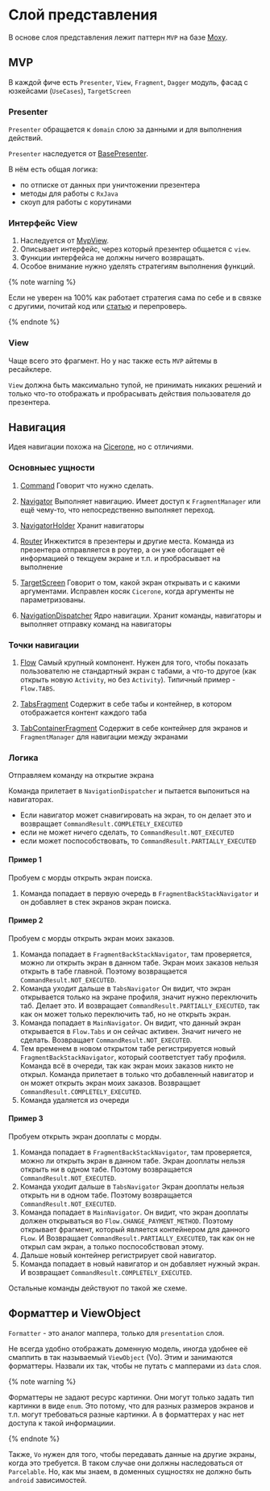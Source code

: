 # Слой представления

В основе слоя представления лежит паттерн `MVP` на базе [Moxy](https://github.com/Arello-Mobile/Moxy).

## MVP

В каждой фиче есть `Presenter`, `View`, `Fragment`, `Dagger` модуль, фасад с юзкейсами (`UseCases`), `TargetScreen`

### Presenter

`Presenter` обращается к `domain` слою за данными и для выполнения действий.

`Presenter` наследуется от [BasePresenter](https://nda.ya.ru/t/pst5ZZ7G3yTwrp).

В нём есть общая логика:
- по отписке от данных при уничтожении презентера
- методы для работы с `RxJava`
- скоуп для работы с корутинами

### Интерфейс View

1. Наследуется от [MvpView](https://nda.ya.ru/t/vdUAIdjt3yTxQK).
2. Описывает интерфейс, через который презентер общается с `view`.
3. Функции интерфейса не должны ничего возвращать.
4. Особое внимание нужно уделять стратегиям выполнения функций.

{% note warning %}

Если не уверен на 100% как работает стратегия сама по себе и в связке с другими, почитай код или [статью](https://habr.com/ru/post/276189/) и перепроверь.

{% endnote %}

### View

Чаще всего это фрагмент.
Но у нас также есть `MVP` айтемы в ресайклере.

`View` должна быть максимально тупой, не принимать никаких решений и только что-то отображать и пробрасывать действия пользователя до презентера.

## Навигация

Идея навигации похожа на [Cicerone](https://habr.com/ru/company/mobileup/blog/314838/), но с отличиями.

### Основныес ущности

1. [Command](https://nda.ya.ru/t/G7kKTqbM3yTyYS)
Говорит что нужно сделать.

2. [Navigator](https://nda.ya.ru/t/CuVleaRW3yTyZF)
Выполняет навигацию.
Имеет доступ к `FragmentManager` или ещё чему-то, что непосредственно выполняет переход.

3. [NavigatorHolder](https://nda.ya.ru/t/ojikbeeB3yTyei)
Хранит навигаторы

4. [Router](https://nda.ya.ru/t/dtcySFcR3yTyfm)
Инжектится в презентеры и другие места. Команда из презентера отправляется в роутер, а он уже обогащает её информацией о текщуем экране и т.п. и пробрасывает на выполнение

5. [TargetScreen](https://nda.ya.ru/t/_PxcFY7C3yTywq)
Говорит о том, какой экран открывать и с какими аргументами. Исправлен косяк `Cicerone`, когда аргументы не параметризованы.

6. [NavigationDispatcher](https://nda.ya.ru/t/QqESUcnI3yTz2m)
Ядро навигации. Хранит команды, навигаторы и выполняет отправку команд на навигаторы

### Точки навигации

1. [Flow](https://nda.ya.ru/t/nGyS7_FM3yTzEj)
Самый крупный компонент.
Нужен для того, чтобы показать пользователю не стандартный экран с табами, а что-то другое (как открыть новую `Activity`, но без `Activity`).
Типичный пример - `Flow.TABS`.

2. [TabsFragment](https://nda.ya.ru/t/hnml-wgl3yTzZU)
Содержит в себе табы и контейнер, в котором отображается контент каждого таба

3. [TabContainerFragment](https://nda.ya.ru/t/S2EakCF63yTzmW)
Содержит в себе контейнер для экранов и `FragmentManager` для навигации между экранами

### Логика

Отправляем команду на открытие экрана

Команда прилетает в `NavigationDispatcher` и пытается выпониться на навигаторах.
- Если навигатор может снавигировать на экран, то он делает это и возвращает `CommandResult.COMPLETELY_EXECUTED`
- если не может ничего сделать, то `CommandResult.NOT_EXECUTED`
- если может поспособствовать, то `CommandResult.PARTIALLY_EXECUTED`

#### Пример 1

Пробуем с морды открыть экран поиска.
1. Команда попадает в первую очередь в `FragmentBackStackNavigator` и он добавляет в стек экранов экран поиска.

#### Пример 2

Пробуем с морды открыть экран моих заказов.
1. Команда попадает в `FragmentBackStackNavigator`, там проверяется, можно ли открыть экран в данном табе.
Экран моих заказов нельзя открыть в табе главной. Поэтому возвращается `CommandResult.NOT_EXECUTED`.
2. Команда уходит дальше в `TabsNavigator`
Он видит, что экран открывается только на экране профиля, значит нужно переключить таб. Делает это. И возвращает `CommandResult.PARTIALLY_EXECUTED`, так как он может только переключить таб, но не открыть экран.
3. Команда попадает в `MainNavigator`. Он видит, что данный экран открывается в `Flow.Tabs` и он сейчас активен. Значит ничего не сделать. Возвращает `CommandResult.NOT_EXECUTED`.
4. Тем временем в новом открытом табе регистрируется новый `FragmentBackStackNavigator`, который соответстует табу профиля. Команда всё в очереди, так как экран моих заказов никто не открыл.
Команда прилетает в только что добавленный навигатор и он может открыть экран моих заказов. Возвращает `CommandResult.COMPLETELY_EXECUTED`.
5. Команда удаляется из очереди

#### Пример 3
Пробуем открыть экран дооплаты с морды.
1. Команда попадает в `FragmentBackStackNavigator`, там проверяется, можно ли открыть экран в данном табе.
Экран дооплаты нельзя открыть ни в одном табе. Поэтому возвращается `CommandResult.NOT_EXECUTED`.
2. Команда уходит дальше в `TabsNavigator`
Экран дооплаты нельзя открыть ни в одном табе. Поэтому возвращается `CommandResult.NOT_EXECUTED`.
3. Команда попадает в `MainNavigator`.
Он видит, что экран дооплаты должен открываться во `Flow.CHANGE_PAYMENT_METHOD`.
Поэтому открывает фрагмент, который является контейнером для данного `FLow`. И Возвращает `CommandResult.PARTIALLY_EXECUTED`, так как он не открыл сам экран, а только поспособствовал этому.
4. Дальше новый контейнер регистрирует свой навигатор.
5. Команда попадает в новый навигатор и он добавляет нужный экран. И возвращает `CommandResult.COMPLETELY_EXECUTED`.

Остальные команды действуют по такой же схеме.

## Форматтер и ViewObject

`Formatter` - это аналог маппера, только для `presentation` слоя.

Не всегда удобно отображать доменную модель, иногда удобнее её смаппить в так называемый `ViewObject` (Vo).
Этим и занимаются форматтеры. Назвали их так, чтобы не путать с мапперами из `data` слоя.

{% note warning %}

Форматтеры не задают ресурс картинки. Они могут только задать тип картинки в виде `enum`.
Это потому, что для разных размеров экранов и т.п. могут требоваться разные картинки. А в форматтерах у нас нет доступа к такой информациии.

{% endnote %}

Также, `Vo` нужен для того, чтобы передавать данные на другие экраны, когда это требуется.
В таком случае они должны наследоваться от `Parcelable`. Но, как мы знаем, в доменных сущностях не должно быть `android` зависимостей.
